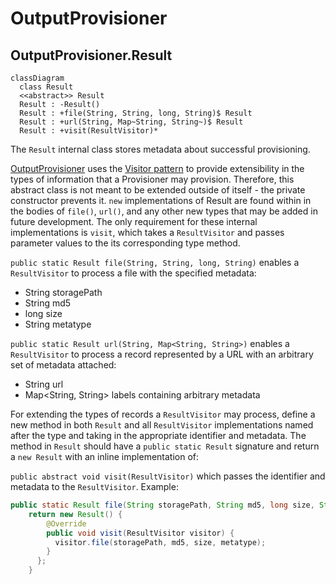 # OutputProvisioner

<!-- TODO: Document the rest of this class! -->

## OutputProvisioner.Result
```mermaid
classDiagram
  class Result
  <<abstract>> Result
  Result : -Result()
  Result : +file(String, String, long, String)$ Result
  Result : +url(String, Map~String, String~)$ Result
  Result : +visit(ResultVisitor)*
```
The `Result` internal class stores metadata about successful provisioning.

[OutputProvisioner](../src/main/java/ca/on/oicr/gsi/vidarr/OutputProvisioner.java) uses the 
[Visitor pattern](https://en.wikipedia.org/wiki/Visitor_pattern) to provide extensibility in the types of 
information that a Provisioner may provision. Therefore, this abstract class is not meant to be extended outside of
itself - the private constructor prevents it. `new` implementations of Result are found within in the bodies of 
`file()`, `url()`, and any other new types that may be added in future development. The only requirement for 
these internal implementations is `visit`, which takes a `ResultVisitor` and passes parameter values to the its
corresponding type method. 

`public static Result file(String, String, long, String)` enables a `ResultVisitor` to process a file with the specified
metadata:
  * String storagePath
  * String md5
  * long size
  * String metatype

`public static Result url(String, Map<String, String>)` enables a `ResultVisitor` to process a record represented by
a URL with an arbitrary set of metadata attached:
  * String url
  * Map<String, String> labels containing arbitrary metadata

For extending the types of records a `ResultVisitor` may process, define a new method in both `Result` and all 
`ResultVisitor` implementations named after the type and taking in the appropriate identifier and metadata. The method
in `Result` should have a `public static Result` signature and return a `new Result` with an inline implementation of:

`public abstract void visit(ResultVisitor)` which passes the identifier and metadata to the `ResultVisitor`.
Example: 
```java
public static Result file(String storagePath, String md5, long size, String metatype) {
    return new Result() {
        @Override
        public void visit(ResultVisitor visitor) {
          visitor.file(storagePath, md5, size, metatype);
        }
      };
    }
```
